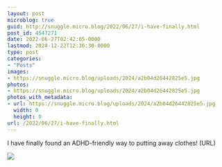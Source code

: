 ```yaml
---
layout: post
microblog: true
guid: http://snuggle.micro.blog/2022/06/27/i-have-finally.html
post_id: 4547271
date: 2022-06-27T02:42:05-0000
lastmod: 2024-12-22T12:36:30-0000
type: post
categories:
- "Posts"
images:
- https://snuggle.micro.blog/uploads/2024/a2b04d26442825e5.jpg
photos:
- https://snuggle.micro.blog/uploads/2024/a2b04d26442825e5.jpg
photos_with_metadata:
- url: https://snuggle.micro.blog/uploads/2024/a2b04d26442825e5.jpg
  width: 0
  height: 0
url: /2022/06/27/i-have-finally.html
---
```

<p>I have finally found an ADHD-friendly way to putting away clothes! (URL)</p>

<img src="uploads/2024/a2b04d26442825e5.jpg">
